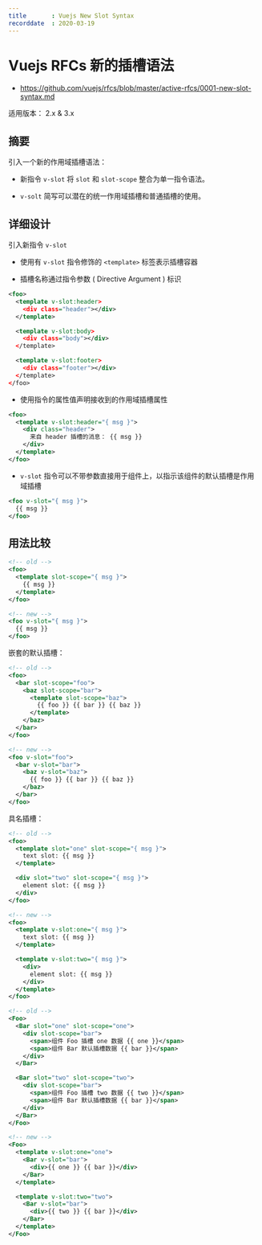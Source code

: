 ```yaml
---
title       : Vuejs New Slot Syntax
recorddate  : 2020-03-19
---
```


# Vuejs RFCs 新的插槽语法

- <https://github.com/vuejs/rfcs/blob/master/active-rfcs/0001-new-slot-syntax.md>

适用版本： 2.x & 3.x

## 摘要

引入一个新的作用域插槽语法：

- 新指令 `v-slot` 将 `slot` 和 `slot-scope` 整合为单一指令语法。

- `v-solt` 简写可以潜在的统一作用域插槽和普通插槽的使用。

## 详细设计

引入新指令 `v-slot`

- 使用有 `v-slot` 指令修饰的 `<template>` 标签表示插槽容器

- 插槽名称通过指令参数 ( Directive Argument ) 标识

```xml
<foo>
  <template v-slot:header>
    <div class="header"></div>
  </template>

  <template v-slot:body>
    <div class="body"></div>
  </template>

  <template v-slot:footer>
    <div class="footer"></div>
  </template>
</foo>
```

- 使用指令的属性值声明接收到的作用域插槽属性

```xml
<foo>
  <template v-slot:header="{ msg }">
    <div class="header">
      来自 header 插槽的消息： {{ msg }}
    </div>
  </template>
</foo>
```

- `v-slot` 指令可以不带参数直接用于组件上，以指示该组件的默认插槽是作用域插槽

```xml
<foo v-slot="{ msg }">
  {{ msg }}
</foo>
```

## 用法比较

```xml
<!-- old -->
<foo>
  <template slot-scope="{ msg }">
    {{ msg }}
  </template>
</foo>

<!-- new -->
<foo v-slot="{ msg }">
  {{ msg }}
</foo>
```

嵌套的默认插槽：

```xml
<!-- old -->
<foo>
  <bar slot-scope="foo">
    <baz slot-scope="bar">
      <template slot-scope="baz">
        {{ foo }} {{ bar }} {{ baz }}
      </template>
    </baz>
  </bar>
</foo>

<!-- new -->
<foo v-slot="foo">
  <bar v-slot="bar">
    <baz v-slot="baz">
      {{ foo }} {{ bar }} {{ baz }}
    </baz>
  </bar>
</foo>
```

具名插槽：

```xml
<!-- old -->
<foo>
  <template slot="one" slot-scope="{ msg }">
    text slot: {{ msg }}
  </template>

  <div slot="two" slot-scope="{ msg }">
    element slot: {{ msg }}
  </div>
</foo>

<!-- new -->
<foo>
  <template v-slot:one="{ msg }">
    text slot: {{ msg }}
  </template>

  <template v-slot:two="{ msg }">
    <div>
      element slot: {{ msg }}
    </div>
  </template>
</foo>
```

```xml
<!-- old -->
<Foo>
  <Bar slot="one" slot-scope="one">
    <div slot-scope="bar">
      <span>组件 Foo 插槽 one 数据 {{ one }}</span>
      <span>组件 Bar 默认插槽数据 {{ bar }}</span>
    </div>
  </Bar>

  <Bar slot="two" slot-scope="two">
    <div slot-scope="bar">
      <span>组件 Foo 插槽 two 数据 {{ two }}</span>
      <span>组件 Bar 默认插槽数据 {{ bar }}</span>
    </div>
  </Bar>
</Foo>

<!-- new -->
<Foo>
  <template v-slot:one="one">
    <Bar v-slot="bar">
      <div>{{ one }} {{ bar }}</div>
    </Bar>
  </template>

  <template v-slot:two="two">
    <Bar v-slot="bar">
      <div>{{ two }} {{ bar }}</div>
    </Bar>
  </template>
</Foo>
```
